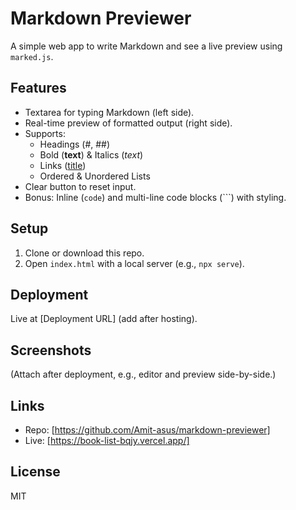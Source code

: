 # Markdown Previewer

A simple web app to write Markdown and see a live preview using `marked.js`.

## Features
- Textarea for typing Markdown (left side).
- Real-time preview of formatted output (right side).
- Supports:
  - Headings (#, ##)
  - Bold (**text**) & Italics (*text*)
  - Links ([title](url))
  - Ordered & Unordered Lists
- Clear button to reset input.
- Bonus: Inline (`code`) and multi-line code blocks (```) with styling.

## Setup
1. Clone or download this repo.
2. Open `index.html` with a local server (e.g., `npx serve`).

## Deployment
Live at [Deployment URL] (add after hosting).

## Screenshots
(Attach after deployment, e.g., editor and preview side-by-side.)

## Links
- Repo: [https://github.com/Amit-asus/markdown-previewer]
- Live: [https://book-list-bqjy.vercel.app/]

## License
MIT